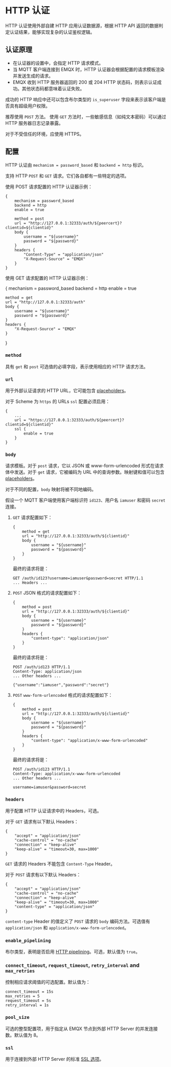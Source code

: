 # HTTP 认证

HTTP 认证使用外部自建 HTTP 应用认证数据源，根据 HTTP API 返回的数据判定认证结果，能够实现复杂的认证鉴权逻辑。

## 认证原理

- 在认证器的设置中，会指定 HTTP 请求模式。
- 当 MQTT 客户端连接到 EMQX 时，HTTP 认证器会根据配置的请求模板渲染并发送生成的请求。
- EMQX 收到 HTTP 服务器返回的 200 或 204 HTTP 状态码，则表示认证成功。其他状态码都意味着认证失败。

成功的 HTTP 响应中还可以包含布尔类型的 `is_superuser` 字段来表示该客户端是否具有超级用户权限。

推荐使用 `POST` 方法。 使用 `GET` 方法时，一些敏感信息（如纯文本密码）可以通过 HTTP 服务器日志记录暴露。

对于不受信任的环境，应使用 HTTPS。

## 配置

HTTP 认证由 `mechanism = password_based` 和 `backend = http` 标识。

支持 HTTP `POST` 和 `GET` 请求。它们各自都有一些特定的选项。

使用 POST 请求配置的 HTTP 认证器示例：

```
{
    mechanism = password_based
    backend = http
    enable = true

    method = post
    url = "http://127.0.0.1:32333/auth/${peercert}?clientid=${clientid}"
    body {
        username = "${username}"
        password = "${password}"
    }
    headers {
        "Content-Type" = "application/json"
        "X-Request-Source" = "EMQX"
    }
}
```

使用 GET 请求配置的 HTTP 认证器示例：

{
    mechanism = password_based
    backend = http
    enable = true

    method = get
    url = "http://127.0.0.1:32333/auth"
    body {
        username = "${username}"
        password = "${password}"
    }
    headers {
        "X-Request-Source" = "EMQX"
    }
}

### `method`

具有 `get` 和 `post` 可选值的必填字段，表示使用相应的 HTTP 请求方法。
### `url`

用于外部认证请求的 HTTP URL，它可能包含 [placeholders](./authn.md#authentication-placeholders)。

对于 Scheme 为 `https` 的 URLs `ssl` 配置必须启用：

```
{
    ...
    url = "https://127.0.0.1:32333/auth/${peercert}?clientid=${clientid}"
    ssl {
        enable = true
    }
}
```

### `body`

请求模板。对于 `post` 请求，它以 JSON 或 www-form-urlencoded 形式在请求体中发送。对于 `get` 请求，它被编码为 URL 中的查询参数。映射键和值可以包含 [placeholders](./authn.md#认证占位符)。

对于不同的配置，`body` 映射将被不同地编码。

假设一个 MQTT 客户端使用客户端标识符 `id123`、用户名 `iamuser` 和密码 `secret` 连接。

1. `GET` 请求配置如下：

    ```
    {
        method = get
        url = "http://127.0.0.1:32333/auth/${clientid}"
        body {
            username = "${username}"
            password = "${password}"
        }
    }
    ```

    最终的请求将是：

    ```
    GET /auth/id123?username=iamuser&password=secret HTTP/1.1
    ... Headers ...
    ```

2. `POST` JSON 格式的请求配置如下：

    ```
    {
        method = post
        url = "http://127.0.0.1:32333/auth/${clientid}"
        body {
            username = "${username}"
            password = "${password}"
        }
        headers {
            "content-type": "application/json"
        }
    }
    ```

    最终的请求将是：

    ```
    POST /auth/id123 HTTP/1.1
    Content-Type: application/json
    ... Other headers ...

    {"username":"iamuser","password":"secret"}
    ```

3. `POST` `www-form-urlencoded` 格式的请求配置如下：

    ```
    {
        method = post
        url = "http://127.0.0.1:32333/auth/${clientid}"
        body {
            username = "${username}"
            password = "${password}"
        }
        headers {
            "content-type": "application/x-www-form-urlencoded"
        }
    }
    ```

    最终的请求将是：

    ```
    POST /auth/id123 HTTP/1.1
    Content-Type: application/x-www-form-urlencoded
    ... Other headers ...

    username=iamuser&password=secret
    ```

### `headers`

用于配置 HTTP 认证请求中的 Headers，可选。

对于 `GET` 请求有以下默认 Headers：

```
{
    "accept" = "application/json"
    "cache-control" = "no-cache"
    "connection" = "keep-alive"
    "keep-alive" = "timeout=30, max=1000"
}
```

`GET` 请求的 Headers 不能包含 `Content-Type` Header。

对于 `POST` 请求有以下默认 Headers：

```
{
    "accept" = "application/json"
    "cache-control" = "no-cache"
    "connection" = "keep-alive"
    "keep-alive" = "timeout=30, max=1000"
    "content-type" = "application/json"
}
```

`content-type` Header 的值定义了 `POST` 请求的 `body` 编码方法。可选值有 `application/json` 和 `application/x-www-form-urlencoded`。

### `enable_pipelining`

布尔类型，表明是否启用 [HTTP pipelining](https://wikipedia.org/wiki/HTTP_pipelining)。可选，默认值为 `true`。

### `connect_timeout`, `request_timeout`, `retry_interval` and `max_retries`

控制相应请求阈值的可选配置。默认值为：

```
connect_timeout = 15s
max_retries = 5
request_timeout = 5s
retry_interval = 1s
```

### `pool_size`

可选的整型配置项，用于指定从 EMQX 节点到外部 HTTP Server 的并发连接数。默认值为 8。

### `ssl`

用于连接到外部 HTTP Server 的标准 [SSL 选项](../ssl.md)。
